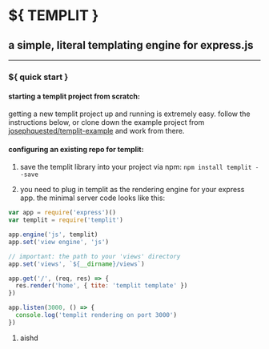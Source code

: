 # ${ TEMPLIT }
## a simple, literal templating engine for express.js
---

### ${ quick start }

#### starting a templit project from scratch:
getting a new templit project up and running is extremely easy. follow the instructions below, or clone down the example project from [josephquested/templit-example](http://github.com/josephquested/templi-example) and work from there.

#### configuring an existing repo for templit:

1. save the templit library into your project via npm: `npm install templit --save`

1. you need to plug in templit as the rendering engine for your express app. the minimal server code looks like this:
 ```javascript
 var app = require('express')()
 var templit = require('templit')

 app.engine('js', templit)
 app.set('view engine', 'js')

 // important: the path to your 'views' directory
 app.set('views', `${__dirname}/views`)

 app.get('/', (req, res) => {
   res.render('home', { tite: 'templit template' })
 })

 app.listen(3000, () => {
   console.log('templit rendering on port 3000')
 })
```
1. aishd
